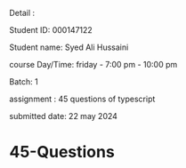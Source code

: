 Detail :

Student ID: 000147122

Student name: Syed Ali Hussaini

course Day/Time: friday - 7:00 pm - 10:00 pm

Batch: 1

assignment : 45 questions of typescript

submitted date: 22 may 2024

# 45-Questions
